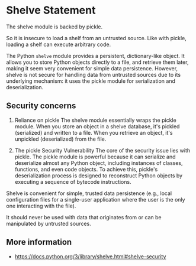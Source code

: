 # Shelve Statement


The shelve module is backed by pickle. 

So it is insecure to load a shelf from an untrusted source. Like with pickle, loading a shelf can execute arbitrary code.

The Python `shelve` module provides a persistent, dictionary-like object. It allows you to store Python objects directly to a file, and retrieve them later, making it seem very convenient for simple data persistence. However, shelve is not secure for handling data from untrusted sources due to its underlying mechanism: it uses the pickle module for serialization and deserialization.

## Security concerns

1. Reliance on pickle
The shelve module essentially wraps the pickle module. When you store an object in a shelve database, it's pickled (serialized) and written to a file. When you retrieve an object, it's unpickled (deserialized) from the file.

2. The pickle Security Vulnerability
The core of the security issue lies with pickle. The pickle module is powerful because it can serialize and deserialize almost any Python object, including instances of classes, functions, and even code objects. To achieve this, pickle's deserialization process is designed to reconstruct Python objects by executing a sequence of bytecode instructions.


Shelve is convenient for simple, trusted data persistence (e.g., local configuration files for a single-user application where the user is the only one interacting with the file). 

It should never be used with data that originates from or can be manipulated by untrusted sources.

## More information

* https://docs.python.org/3/library/shelve.html#shelve-security
